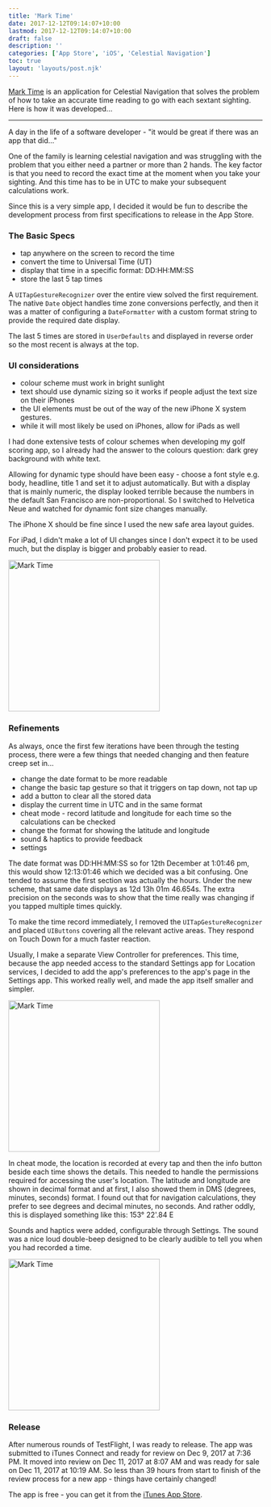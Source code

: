 ```yaml
---
title: 'Mark Time'
date: 2017-12-12T09:14:07+10:00
lastmod: 2017-12-12T09:14:07+10:00
draft: false
description: ''
categories: ['App Store', 'iOS', 'Celestial Navigation']
toc: true
layout: 'layouts/post.njk'
---
```


<style>img {width: 300px; } </style>

[Mark Time][1] is an application for Celestial Navigation that solves the
problem of how to take an accurate time reading to go with each sextant
sighting. Here is how it was developed...

<!--more-->

---

A day in the life of a software developer - "it would be great if there was an
app that did..."

One of the family is learning celestial navigation and was struggling with the
problem that you either need a partner or more than 2 hands. The key factor is
that you need to record the exact time at the moment when you take your
sighting. And this time has to be in UTC to make your subsequent calculations
work.

Since this is a very simple app, I decided it would be fun to describe the
development process from first specifications to release in the App Store.

### The Basic Specs

- tap anywhere on the screen to record the time
- convert the time to Universal Time (UT)
- display that time in a specific format: DD:HH:MM:SS
- store the last 5 tap times

A `UITapGestureRecognizer` over the entire view solved the first requirement.
The native `Date` object handles time zone conversions perfectly, and then it
was a matter of configuring a `DateFormatter` with a custom format string to
provide the required date display.

The last 5 times are stored in `UserDefaults` and displayed in reverse order so
the most recent is always at the top.

### UI considerations

- colour scheme must work in bright sunlight
- text should use dynamic sizing so it works if people adjust the text size on
  their iPhones
- the UI elements must be out of the way of the new iPhone X system gestures.
- while it will most likely be used on iPhones, allow for iPads as well

I had done extensive tests of colour schemes when developing my golf scoring app,
so I already had the answer to the colours question: dark grey
background with white text.

Allowing for dynamic type should have been easy - choose a font style e.g. body,
headline, title 1 and set it to adjust automatically. But with a display that is
mainly numeric, the display looked terrible because the numbers in the default
San Francisco are non-proportional. So I switched to Helvetica Neue and watched
for dynamic font size changes manually.

The iPhone X should be fine since I used the new safe area layout guides.

For iPad, I didn't make a lot of UI changes since I don't expect it to be used
much, but the display is bigger and probably easier to read.

![Mark Time][2]

### Refinements

As always, once the first few iterations have been through the testing process,
there were a few things that needed changing and then feature creep set in...

- change the date format to be more readable
- change the basic tap gesture so that it triggers on tap down, not tap up
- add a button to clear all the stored data
- display the current time in UTC and in the same format
- cheat mode - record latitude and longitude for each time so the calculations
  can be checked
- change the format for showing the latitude and longitude
- sound & haptics to provide feedback
- settings

The date format was DD:HH:MM:SS so for 12th December at 1:01:46 pm, this would
show 12:13:01:46 which we decided was a bit confusing. One tended to assume the
first section was actually the hours. Under the new scheme, that same date
displays as 12d 13h 01m 46.654s. The extra precision on the seconds was to show
that the time really was changing if you tapped multiple times quickly.

To make the time record immediately, I removed the `UITapGestureRecognizer` and
placed `UIButtons` covering all the relevant active areas. They respond on Touch
Down for a much faster reaction.

Usually, I make a separate View Controller for preferences. This time, because
the app needed access to the standard Settings app for Location services, I
decided to add the app's preferences to the app's page in the Settings app. This
worked really well, and made the app itself smaller and simpler.

![Mark Time][4]

In cheat mode, the location is recorded at every tap and then the info button
beside each time shows the details. This needed to handle the permissions
required for accessing the user's location. The latitude and longitude are shown
in decimal format and at first, I also showed them in DMS (degrees, minutes,
seconds) format. I found out that for navigation calculations, they prefer to
see degrees and decimal minutes, no seconds. And rather oddly, this is displayed
something like this: 153° 22'.84 E

Sounds and haptics were added, configurable through Settings. The sound was a
nice loud double-beep designed to be clearly audible to tell you when you had
recorded a time.

![Mark Time][3]

### Release

After numerous rounds of TestFlight, I was ready to release. The app was
submitted to iTunes Connect and ready for review on Dec 9, 2017 at 7:36 PM. It
moved into review on Dec 11, 2017 at 8:07 AM and was ready for sale on Dec 11,
2017 at 10:19 AM. So less than 39 hours from start to finish of the review
process for a new app - things have certainly changed!

The app is free - you can get it from the [iTunes App Store][1].

[1]: https://itunes.apple.com/us/app/mark-time/id1305580742?mt=8
[2]: /images/2017/MarkTime1.png
[3]: /images/2017/MarkTime2.png
[4]: /images/2017/MarkTime3.png
[5]: /19th-hole/
